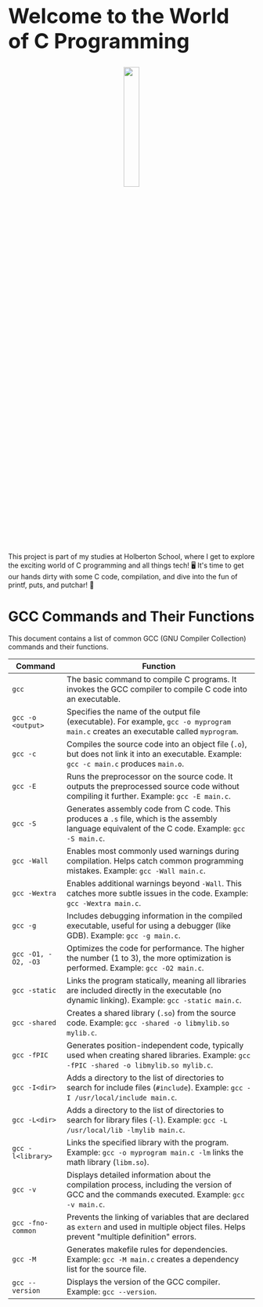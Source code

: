<h1 style="font-size: 3em; ">Welcome to the World of C Programming</h1>
<p align="center"> <img src="https://media1.tenor.com/m/c6gKyfu4E_4AAAAd/typing-hello-kitty.gif" width="25%" /> </p>
This project is part of my studies at Holberton School, where I get to explore the exciting world of C programming and all things tech! 🖥️
It's time to get our hands dirty with some C code, compilation, and dive into the fun of printf, puts, and putchar! 🎉

# GCC Commands and Their Functions

This document contains a list of common GCC (GNU Compiler Collection) commands and their functions.

| **Command**            | **Function**                                                                                                                                     |
|------------------------|--------------------------------------------------------------------------------------------------------------------------------------------------|
| `gcc`                  | The basic command to compile C programs. It invokes the GCC compiler to compile C code into an executable.                                           |
| `gcc -o <output>`      | Specifies the name of the output file (executable). For example, `gcc -o myprogram main.c` creates an executable called `myprogram`.             |
| `gcc -c`               | Compiles the source code into an object file (`.o`), but does not link it into an executable. Example: `gcc -c main.c` produces `main.o`.         |
| `gcc -E`               | Runs the preprocessor on the source code. It outputs the preprocessed source code without compiling it further. Example: `gcc -E main.c`.        |
| `gcc -S`               | Generates assembly code from C code. This produces a `.s` file, which is the assembly language equivalent of the C code. Example: `gcc -S main.c`. |
| `gcc -Wall`            | Enables most commonly used warnings during compilation. Helps catch common programming mistakes. Example: `gcc -Wall main.c`.                    |
| `gcc -Wextra`          | Enables additional warnings beyond `-Wall`. This catches more subtle issues in the code. Example: `gcc -Wextra main.c`.                         |
| `gcc -g`               | Includes debugging information in the compiled executable, useful for using a debugger (like GDB). Example: `gcc -g main.c`.                   |
| `gcc -O1, -O2, -O3`    | Optimizes the code for performance. The higher the number (1 to 3), the more optimization is performed. Example: `gcc -O2 main.c`.              |
| `gcc -static`          | Links the program statically, meaning all libraries are included directly in the executable (no dynamic linking). Example: `gcc -static main.c`. |
| `gcc -shared`          | Creates a shared library (`.so`) from the source code. Example: `gcc -shared -o libmylib.so mylib.c`.                                            |
| `gcc -fPIC`            | Generates position-independent code, typically used when creating shared libraries. Example: `gcc -fPIC -shared -o libmylib.so mylib.c`.        |
| `gcc -I<dir>`          | Adds a directory to the list of directories to search for include files (`#include`). Example: `gcc -I /usr/local/include main.c`.              |
| `gcc -L<dir>`          | Adds a directory to the list of directories to search for library files (`-l`). Example: `gcc -L /usr/local/lib -lmylib main.c`.                 |
| `gcc -l<library>`      | Links the specified library with the program. Example: `gcc -o myprogram main.c -lm` links the math library (`libm.so`).                       |
| `gcc -v`               | Displays detailed information about the compilation process, including the version of GCC and the commands executed. Example: `gcc -v main.c`.  |
| `gcc -fno-common`      | Prevents the linking of variables that are declared as `extern` and used in multiple object files. Helps prevent "multiple definition" errors.    |
| `gcc -M`               | Generates makefile rules for dependencies. Example: `gcc -M main.c` creates a dependency list for the source file.                                 |
| `gcc --version`        | Displays the version of the GCC compiler. Example: `gcc --version`.                                                                               |



